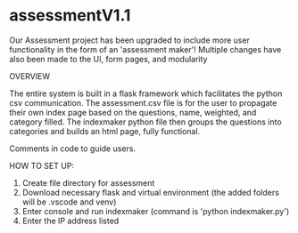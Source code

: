 # assessmentV1.1
Our Assessment project has been upgraded to include more user functionality in the form of an 'assessment maker'! Multiple changes have also been made to the UI, form pages, and modularity

OVERVIEW

The entire system is built in a flask framework which facilitates the python csv communication. The assessment.csv file is for the user to propagate their own index page based on the questions, name, weighted, and category filled. The indexmaker python file then groups the questions into categories and builds an html page, fully functional.

Comments in code to guide users.

HOW TO SET UP:
1. Create file directory for assessment
2. Download necessary flask and virtual environment (the added folders will be .vscode and venv)
4. Enter console and run indexmaker (command is 'python indexmaker.py')
5. Enter the IP address listed



